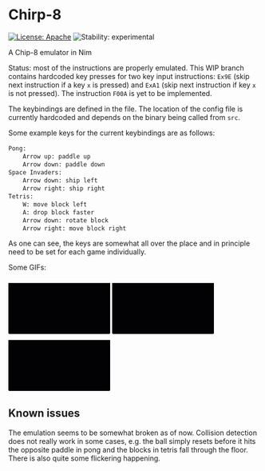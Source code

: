 # Chirp-8

[![License: Apache](https://img.shields.io/badge/License-Apache%202.0-blue.svg)](https://opensource.org/licenses/Apache-2.0) ![Stability: experimental](https://img.shields.io/badge/stability-experimental-orange.svg)

A Chip-8 emulator in Nim

Status: most of the instructions are properly emulated. This WIP
branch contains hardcoded key presses for two key input instructions:
`Ex9E` (skip next instruction if a key `x` is pressed) and `ExA1` (skip
next instruction if key `x` is not pressed). The instruction `F00A` is
yet to be implemented.

The keybindings are defined in the [](config/keybindings.cfg)
file. The location of the config file is currently hardcoded and
depends on the binary being called from `src`.

Some example keys for the current keybindings are as follows:

    Pong:
        Arrow up: paddle up
        Arrow down: paddle down
    Space Invaders:
        Arrow down: ship left
        Arrow right: ship right
    Tetris:
        W: move block left
        A: drop block faster
        Arrow down: rotate block
        Arrow right: move block right

As one can see, the keys are somewhat all over the place and in
principle need to be set for each game individually.

Some GIFs:

![Pong](images/pong.gif) ![Tetris](images/tetris.gif) ![Space Invaders](images/invaders.gif)

## Known issues

The emulation seems to be somewhat broken as of now. Collision
detection does not really work in some cases, e.g. the ball simply
resets before it hits the opposite paddle in pong and the blocks in
tetris fall through the floor. There is also quite some flickering
happening.
